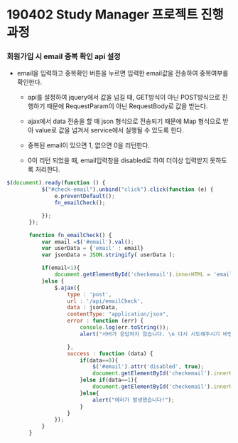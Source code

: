 # 190402 Study Manager 프로젝트 진행과정

### 회원가입 시 email 중복 확인 api 설정
- email을 입력하고 중복확인 버튼을 누르면 입력한 email값을 전송하여 중복여부를 확인한다.
    * api를 설정하여 jquery에서 값을 넘길 때, GET방식이 아닌 POST방식으로 진행하기 때문에 RequestParam이 아닌 RequestBody로 값을 받는다.
    
    * ajax에서 data 전송을 할 때 json 형식으로 전송되기 때문에
      Map 형식으로 받아 value로 값을 넘겨서 service에서 실행될 수 있도록 한다.

    * 중복된 email이 있으면 1, 없으면 0을 리턴한다.
    * 0이 리턴 되었을 때, email입력창을 disabled로 하여 더이상 입력받지 못하도록 처리한다.  

 ```javascript
$(document).ready(function () {
            $("#check-email").unbind("click").click(function (e) {
                e.preventDefault();
                fn_emailCheck();

            });
        });

        function fn_emailCheck() {
            var email =$('#email').val();
            var userData = {'email' : email}
            var jsonData = JSON.stringify( userData );

            if(email<1){
                document.getElementById('checkemail').innerHTML = 'email을 입력해주세요!';
            }else {
                $.ajax({
                    type : 'post',
                    url : '/api/emailCheck',
                    data : jsonData,
                    contentType: "application/json",
                    error : function (err) {
                        console.log(err.toString());
                        alert("서버가 응답하지 않습니다. \n 다시 시도해주시기 바랍니다.");

                    },
                    success : function (data) {
                        if(data==0){
                            $('#email').attr('disabled', true);
                            document.getElementById('checkemail').innerHTML = '사용가능한 email 입니다!';
                        }else if(data==1){
                            document.getElementById('checkemail').innerHTML = '이미 존재하는 email 입니다. 다른 email을 사용해주세요!';
                        }else{
                            alert("에러가 발생했습니다!");
                        }
                    }
                });
            }
        }
```
